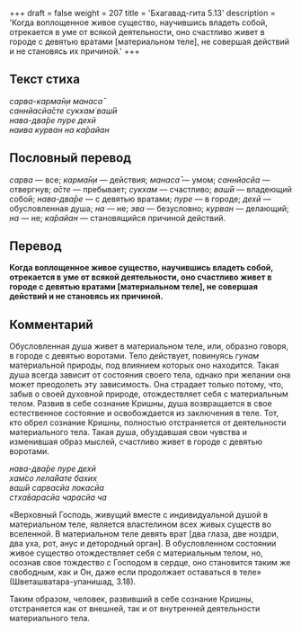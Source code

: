 +++
draft = false
weight = 207
title = 'Бхагавад-гита 5.13'
description = 'Когда воплощенное живое существо, научившись владеть собой, отрекается в уме от всякой деятельности, оно счастливо живет в городе с девятью вратами [материальном теле], не совершая действий и не становясь их причиной.'
+++

## Текст стиха

_сарва-карма̄н̣и манаса̄  
саннйасйа̄сте сукхам̇ ваш́ӣ  
нава-два̄ре пуре дехӣ  
наива курван на ка̄райан_

## Пословный перевод

_сарва_ — все; _карма̄н̣и_ — действия; _манаса̄_ — умом; _саннйасйа_ — отвергнув; _а̄сте_ — пребывает; _сукхам_ — счастливо; _ваш́ӣ_ — владеющий собой; _нава_\-_два̄ре_ — с девятью вратами; _пуре_ — в городе; _дехӣ_ — обусловленная душа; _на_ — не; _эва_ — безусловно; _курван_ — делающий; _на_ — не; _ка̄райан_ — становящийся причиной действий.

## Перевод

**Когда воплощенное живое существо, научившись владеть собой, отрекается в уме от всякой деятельности, оно счастливо живет в городе с девятью вратами \[материальном теле\], не совершая действий и не становясь их причиной.**

## Комментарий

Обусловленная душа живет в материальном теле, или, образно говоря, в городе с девятью воротами. Тело действует, повинуясь _гунам_ материальной природы, под влиянием которых оно находится. Такая душа всегда зависит от состояния своего тела, однако при желании она может преодолеть эту зависимость. Она страдает только потому, что, забыв о своей духовной природе, отождествляет себя с материальным телом. Развив в себе сознание Кришны, душа возвращается в свое естественное состояние и освобождается из заключения в теле. Тот, кто обрел сознание Кришны, полностью отстраняется от деятельности материального тела. Такая душа, обуздавшая свои чувства и изменившая образ мыслей, счастливо живет в городе с девятью воротами.

_нава-два̄ре пуре дехӣ  
хам̇со лела̄йате бахих̣  
ваш́ӣ сарвасйа локасйа  
стха̄варасйа чарасйа ча_

«Верховный Господь, живущий вместе с индивидуальной душой в материальном теле, является властелином всех живых существ во вселенной. В материальном теле девять врат \[два глаза, две ноздри, два уха, рот, анус и детородный орган\]. В обусловленном состоянии живое существо отождествляет себя с материальным телом, но, осознав свое тождество с Господом в сердце, оно становится таким же свободным, как и Он, даже если продолжает оставаться в теле» (Шветашватара-упанишад, 3.18).

Таким образом, человек, развивший в себе сознание Кришны, отстраняется как от внешней, так и от внутренней деятельности материального тела.
